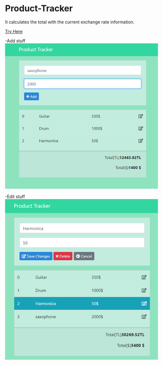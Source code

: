 # Product-Tracker
It calculates the total with the current exchange rate information.


[Try Here](https://aslikasap.github.io/Product-Tracker/)

-Add stuff
![d](product1.png)

-Edit stuff
![d](product2.png)
